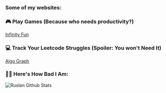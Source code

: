 ### Some of my websites:
### 🎮 Play Games (Because who needs productivity?)
[Infinity Fun](https://ruslanpr0g.github.io/infinity-fun/)
### 💻 Track Your Leetcode Struggles (Spoiler: You won't Need It)
[Algo Graph](https://ruslanpr0g.github.io/algo-graph/)

### 🤷‍♂️ Here's How Bad I Am:  
<img align="left" alt="Ruslan Github Stats" src="https://github-readme-stats.vercel.app/api?username=RuslanPr0g&show_icons=true&hide_border=true" />
